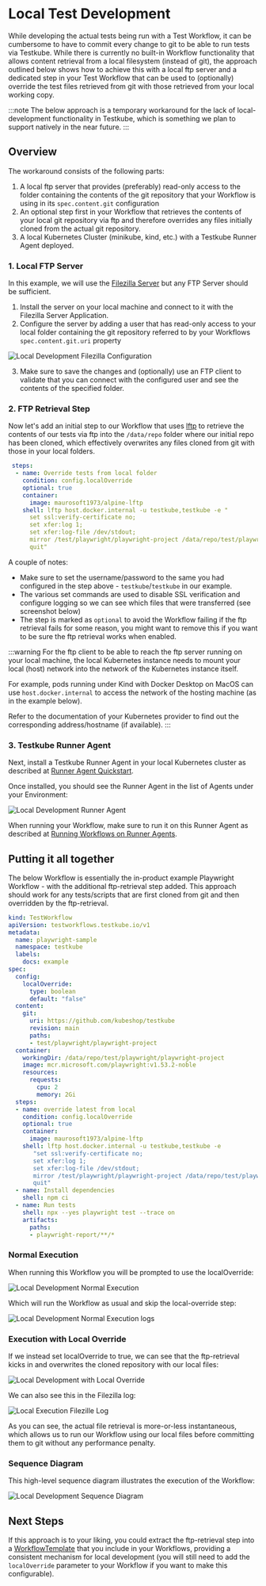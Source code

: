 # Local Test Development

While developing the actual tests being run with a Test Workflow, it can be cumbersome to have to commit every
change to git to be able to run tests via Testkube. While there is currently no built-in Workflow functionality that allows
content retrieval from a local filesystem (instead of git), the approach outlined below shows how to achieve this with 
a local ftp server and a dedicated step in your Test Workflow that can be used to (optionally) override the test files
retrieved from git with those retrieved from your local working copy.

:::note
The below approach is a temporary workaround for the lack of local-development functionality in Testkube, which is something
we plan to support natively in the near future.
:::

## Overview

The workaround consists of the following parts:

1) A local ftp server that provides (preferably) read-only access to the folder containing the contents of the git
   repository that your Workflow is using in its `spec.content.git` configuration
2) An optional step first in your Workflow that retrieves the contents of your local git repository via ftp 
   and therefore overrides any files initially cloned from the actual git repository.
3) A local Kubernetes Cluster (minikube, kind, etc.) with a Testkube Runner Agent deployed.

### 1. Local FTP Server

In this example, we will use the [Filezilla Server](https://filezilla-project.org/download.php?type=server) but any FTP Server
should be sufficient.

1. Install the server on your local machine and connect to it with the Filezilla Server Application.
2. Configure the server by adding a user that has read-only access to your local folder containing the git repository referred to 
   by your Workflows `spec.content.git.uri` property

![Local Development Filezilla Configuration](images/filezilla-config.png)

3. Make sure to save the changes and (optionally) use an FTP client to validate that you can connect with the configured user and see the contents
   of the specified folder.

### 2. FTP Retrieval Step

Now let's add an initial step to our Workflow that uses [lftp](https://lftp.yar.ru/) to retrieve the contents of our tests via ftp
into the `/data/repo` folder where our initial repo has been cloned, which effectively overwrites any files cloned from git
with those in your local folders.

```yaml
 steps:
  - name: Override tests from local folder
    condition: config.localOverride
    optional: true
    container:
      image: maurosoft1973/alpine-lftp
    shell: lftp host.docker.internal -u testkube,testkube -e " 
      set ssl:verify-certificate no; 
      set xfer:log 1; 
      set xfer:log-file /dev/stdout; 
      mirror /test/playwright/playwright-project /data/repo/test/playwright/playwright-project;
      quit"
```

A couple of notes:
- Make sure to set the username/password to the same you had configured in the step above - `testkube`/`testkube` in our example.
- The various set commands are used to disable SSL verification and configure logging so we can see which files that were transferred (see screenshot below)
- The step is marked as `optional` to avoid the Workflow failing if the ftp retrieval fails for some reason, you might want to remove this
  if you want to be sure the ftp retrieval works when enabled.

:::warning
For the ftp client to be able to reach the ftp server running on your local machine, the local Kubernetes instance needs to mount 
your local (host) network into the network of the Kubernetes instance itself. 

For example, pods running under Kind with Docker Desktop on MacOS can use `host.docker.internal`
to access the network of the hosting machine (as in the example below).

Refer to the documentation of your Kubernetes provider to find out the corresponding address/hostname (if available).
:::

### 3. Testkube Runner Agent

Next, install a Testkube Runner Agent in your local Kubernetes cluster as described at [Runner Agent Quickstart](/articles/install/multi-agent#runner-agent-quickstart).

Once installed, you should see the Runner Agent in the list of Agents under your Environment:

![Local Development Runner Agent](images/local-dev-runner-agent.png)

When running your Workflow, make sure to run it on this Runner Agent as described 
at [Running Workflows on Runner Agents](/articles/install/multi-agent#running-workflows-on-runner-agents).

## Putting it all together

The below Workflow is essentially the in-product example Playwright Workflow - with the additional ftp-retrieval step added. 
This approach should work for any tests/scripts that are first cloned from git and then overridden by the ftp-retrieval.

```yaml
kind: TestWorkflow
apiVersion: testworkflows.testkube.io/v1
metadata:
  name: playwright-sample
  namespace: testkube
  labels:
    docs: example
spec:
  config:
    localOverride:
      type: boolean
      default: "false"
  content:
    git:
      uri: https://github.com/kubeshop/testkube
      revision: main
      paths:
      - test/playwright/playwright-project
  container:
    workingDir: /data/repo/test/playwright/playwright-project
    image: mcr.microsoft.com/playwright:v1.53.2-noble
    resources:
      requests:
        cpu: 2
        memory: 2Gi
  steps:
  - name: override latest from local
    condition: config.localOverride
    optional: true
    container:
      image: maurosoft1973/alpine-lftp
    shell: lftp host.docker.internal -u testkube,testkube -e 
       "set ssl:verify-certificate no;
       set xfer:log 1;
       set xfer:log-file /dev/stdout;
       mirror /test/playwright/playwright-project /data/repo/test/playwright/playwright-project;
       quit"
  - name: Install dependencies
    shell: npm ci
  - name: Run tests
    shell: npx --yes playwright test --trace on
    artifacts:
      paths:
      - playwright-report/**/*
```

### Normal Execution

When running this Workflow you will be prompted to use the localOverride:

![Local Development Normal Execution](images/run-local-dev-default.png)

Which will run the Workflow as usual and skip the local-override step:

![Local Development Normal Execution logs](images/default-local-dev-run-logs.png)

### Execution with Local Override

If we instead set localOverride to true, we can see that the ftp-retrieval kicks in and overwrites the cloned repository
with our local files:

![Local Development with Local Override ](images/local-dev-run-ftp-log.png)

We can also see this in the Filezilla log:

![Local Execution Filezille Log](images/local-dev-filezilla-log.png)

As you can see, the actual file retrieval is more-or-less instantaneous, which allows us to run our Workflow using our
local files before committing them to git without any performance penalty.

### Sequence Diagram

This high-level sequence diagram illustrates the execution of the Workflow:

![Local Development Sequence Diagram](images/local-dev-sequence-diagram.png)

## Next Steps

If this approach is to your liking, you could extract the ftp-retrieval step into a [WorkflowTemplate](/articles/test-workflow-templates) 
that you include in your Workflows, providing a consistent mechanism for local development (you will still need to add the `localOverride` 
parameter to your Workflow if you want to make this configurable).
